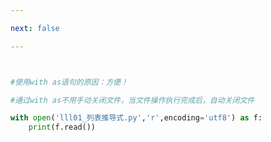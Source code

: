 ```yaml
---

next: false

---
```




<BlogInfo id="921" title="8.withas语句" author="白日梦想猿" pv=0 read_times=0 pre_cost_time="0分6秒" category="进阶语法" tag_list="['进阶语法']" create_time="2021.11.08 20:43:40" update_time="2021.11.08 20:58:43" />

```python


#使用with as语句的原因：方便！

#通过with as不用手动关闭文件，当文件操作执行完成后，自动关闭文件

with open('lll01_列表推导式.py','r',encoding='utf8') as f:
    print(f.read())


```



<ActionBox />
